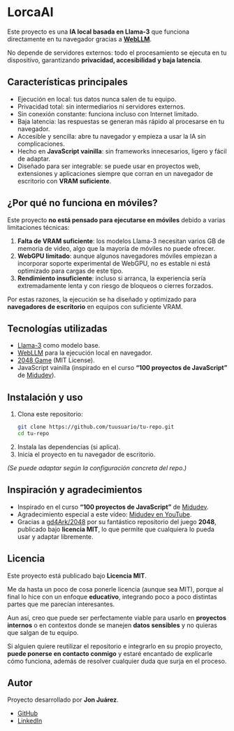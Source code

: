 # LorcaAI

Este proyecto es una **IA local basada en Llama-3** que funciona directamente en tu navegador gracias a **[WebLLM](https://github.com/mlc-ai/web-llm)**. 

No depende de servidores externos: todo el procesamiento se ejecuta en tu dispositivo, garantizando **privacidad, accesibilidad y baja latencia**.


## Características principales

- Ejecución en local: tus datos nunca salen de tu equipo.  
- Privacidad total: sin intermediarios ni servidores externos.  
- Sin conexión constante: funciona incluso con Internet limitado.  
- Baja latencia: las respuestas se generan más rápido al procesarse en tu navegador.  
- Accesible y sencilla: abre tu navegador y empieza a usar la IA sin complicaciones.  
- Hecho en **JavaScript vainilla**: sin frameworks innecesarios, ligero y fácil de adaptar.  
- Diseñado para ser integrable: se puede usar en proyectos web, extensiones y aplicaciones siempre que corran en un navegador de escritorio con **VRAM suficiente**.  



## ¿Por qué no funciona en móviles?

Este proyecto **no está pensado para ejecutarse en móviles** debido a varias limitaciones técnicas:

1. **Falta de VRAM suficiente**: los modelos Llama-3 necesitan varios GB de memoria de video, algo que la mayoría de móviles no puede ofrecer.  
2. **WebGPU limitado**: aunque algunos navegadores móviles empiezan a incorporar soporte experimental de WebGPU, no es estable ni está optimizado para cargas de este tipo.  
3. **Rendimiento insuficiente**: incluso si arranca, la experiencia sería extremadamente lenta y con riesgo de bloqueos o cierres forzados.  

Por estas razones, la ejecución se ha diseñado y optimizado para **navegadores de escritorio** en equipos con suficiente VRAM.  



## Tecnologías utilizadas

- [Llama-3](https://ai.meta.com/llama/) como modelo base.  
- [WebLLM](https://github.com/mlc-ai/web-llm) para la ejecución local en navegador.  
- [2048 Game](https://github.com/gd4Ark/2048) (MIT License).  
- JavaScript vainilla (inspirado en el curso **“100 proyectos de JavaScript”** de [Midudev](https://midu.dev/)).  



## Instalación y uso

1. Clona este repositorio:  
   ```bash
   git clone https://github.com/tuusuario/tu-repo.git
   cd tu-repo
   ```
2. Instala las dependencias (si aplica).  
3. Inicia el proyecto en tu navegador de escritorio.  

*(Se puede adaptar según la configuración concreta del repo.)*



## Inspiración y agradecimientos

- Inspirado en el curso **“100 proyectos de JavaScript”** de [Midudev](https://midu.dev/).  
- Agradecimiento especial a este vídeo: [Midudev en YouTube](https://www.youtube.com/@midudev).  
- Gracias a [gd4Ark/2048](https://github.com/gd4Ark/2048) por su fantástico repositorio del juego **2048**, publicado bajo **licencia MIT**, lo que permite que cualquiera lo pueda usar y adaptar libremente.  



## Licencia

Este proyecto está publicado bajo **Licencia MIT**.  

Me da hasta un poco de cosa ponerle licencia (aunque sea MIT), porque al final lo hice con un enfoque **educativo**, integrando poco a poco distintas partes que me parecían interesantes.  

Aun así, creo que puede ser perfectamente viable para usarlo en **proyectos internos** o en contextos donde se manejen **datos sensibles** y no quieras que salgan de tu equipo.  

Si alguien quiere reutilizar el repositorio e integrarlo en su propio proyecto, **puede ponerse en contacto conmigo** y estaré encantado de explicarle cómo funciona, además de resolver cualquier duda que surja en el proceso.  



## Autor

Proyecto desarrollado por **Jon Juárez**.  

- [GitHub](https://github.com/j0njuarez)  
- [LinkedIn](https://www.linkedin.com/in/jon-juarez)  


